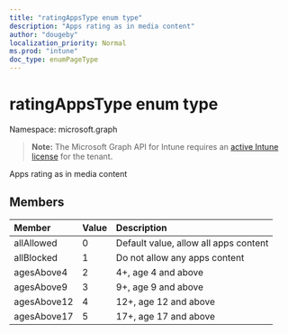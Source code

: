 ```yaml
---
title: "ratingAppsType enum type"
description: "Apps rating as in media content"
author: "dougeby"
localization_priority: Normal
ms.prod: "intune"
doc_type: enumPageType
---
```


# ratingAppsType enum type

Namespace: microsoft.graph

> **Note:** The Microsoft Graph API for Intune requires an [active Intune license](https://go.microsoft.com/fwlink/?linkid=839381) for the tenant.

Apps rating as in media content

## Members
|Member|Value|Description|
|:---|:---|:---|
|allAllowed|0|Default value, allow all apps content|
|allBlocked|1|Do not allow any apps content|
|agesAbove4|2|4+, age 4 and above|
|agesAbove9|3|9+, age 9 and above|
|agesAbove12|4|12+, age 12 and above |
|agesAbove17|5|17+, age 17 and above|







